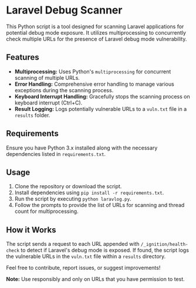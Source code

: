 # Laravel Debug Scanner

This Python script is a tool designed for scanning Laravel applications for potential debug mode exposure. It utilizes multiprocessing to concurrently check multiple URLs for the presence of Laravel debug mode vulnerability.

## Features

- **Multiprocessing:** Uses Python's `multiprocessing` for concurrent scanning of multiple URLs.
- **Error Handling:** Comprehensive error handling to manage various exceptions during the scanning process.
- **Keyboard Interrupt Handling:** Gracefully stops the scanning process on keyboard interrupt (Ctrl+C).
- **Result Logging:** Logs potentially vulnerable URLs to a `vuln.txt` file in a `results` folder.

## Requirements

Ensure you have Python 3.x installed along with the necessary dependencies listed in `requirements.txt`.

## Usage

1. Clone the repository or download the script.
2. Install dependencies using `pip install -r requirements.txt`.
3. Run the script by executing `python laravlog.py`.
4. Follow the prompts to provide the list of URLs for scanning and thread count for multiprocessing.

## How it Works

The script sends a request to each URL appended with `/_ignition/health-check` to detect if Laravel's debug mode is exposed. If found, the script logs the vulnerable URLs in the `vuln.txt` file within a `results` directory.

Feel free to contribute, report issues, or suggest improvements!

**Note:** Use responsibly and only on URLs that you have permission to test.
